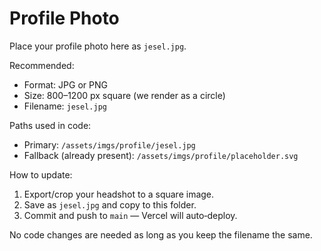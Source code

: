 # Profile Photo

Place your profile photo here as `jesel.jpg`.

Recommended:
- Format: JPG or PNG
- Size: 800–1200 px square (we render as a circle)
- Filename: `jesel.jpg`

Paths used in code:
- Primary: `/assets/imgs/profile/jesel.jpg`
- Fallback (already present): `/assets/imgs/profile/placeholder.svg`

How to update:
1. Export/crop your headshot to a square image.
2. Save as `jesel.jpg` and copy to this folder.
3. Commit and push to `main` — Vercel will auto‑deploy.

No code changes are needed as long as you keep the filename the same.
